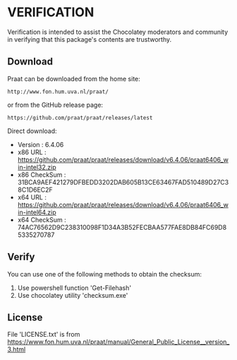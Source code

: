 # VERIFICATION
Verification is intended to assist the Chocolatey moderators and community in verifying that this package's contents are trustworthy.

## Download
Praat can be downloaded from the home site:  

    http://www.fon.hum.uva.nl/praat/
or from the GitHub release page:

    https://github.com/praat/praat/releases/latest

Direct download:   
- Version      : 6.4.06
- x86 URL      : https://github.com/praat/praat/releases/download/v6.4.06/praat6406_win-intel32.zip
- x86 CheckSum : 31BCA9AEF421279DFBEDD3202DAB605B13CE63467FAD510489D27C38C1D6EC2F
- x64 URL      : https://github.com/praat/praat/releases/download/v6.4.06/praat6406_win-intel64.zip
- x64 CheckSum : 74AC76562D9C238310098F1D34A3B52FECBAA577FAE8DB84FC69D85335270787

## Verify
You can use one of the following methods to obtain the checksum:
1. Use powershell function 'Get-Filehash'
2. Use chocolatey utility 'checksum.exe'

## License
File 'LICENSE.txt' is from https://www.fon.hum.uva.nl/praat/manual/General_Public_License__version_3.html
